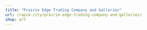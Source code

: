 ```yaml
---
title: "Prairie Edge Trading Company and Galleries"
url: /rapid-city/prairie-edge-trading-company-and-galleries/
shop: art
---
```

